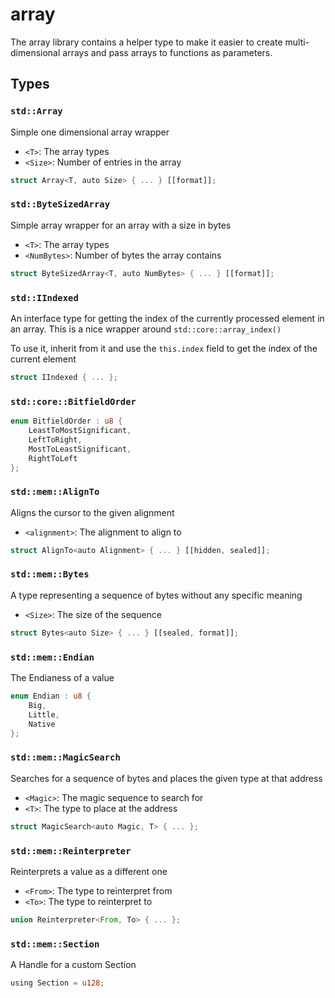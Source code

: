 # array
The array library contains a helper type to make it easier to create multi-dimensional arrays
and pass arrays to functions as parameters.


## Types

### `std::Array`

Simple one dimensional array wrapper
- `<T>`: The array types
- `<Size>`: Number of entries in the array

```rust
struct Array<T, auto Size> { ... } [[format]];
```
### `std::ByteSizedArray`

Simple array wrapper for an array with a size in bytes
- `<T>`: The array types
- `<NumBytes>`: Number of bytes the array contains

```rust
struct ByteSizedArray<T, auto NumBytes> { ... } [[format]];
```
### `std::IIndexed`

An interface type for getting the index of the currently processed element in an array. This is a nice wrapper around `std::core::array_index()`

To use it, inherit from it and use the `this.index` field to get the index of the current element

```rust
struct IIndexed { ... };
```
### `std::core::BitfieldOrder`


```rust
enum BitfieldOrder : u8 {
    LeastToMostSignificant,
    LeftToRight,
    MostToLeastSignificant,
    RightToLeft
};
```
### `std::mem::AlignTo`

Aligns the cursor to the given alignment
- `<alignment>`: The alignment to align to

```rust
struct AlignTo<auto Alignment> { ... } [[hidden, sealed]];
```
### `std::mem::Bytes`

A type representing a sequence of bytes without any specific meaning
- `<Size>`: The size of the sequence

```rust
struct Bytes<auto Size> { ... } [[sealed, format]];
```
### `std::mem::Endian`

The Endianess of a value

```rust
enum Endian : u8 {
    Big,
    Little,
    Native
};
```
### `std::mem::MagicSearch`

Searches for a sequence of bytes and places the given type at that address
- `<Magic>`: The magic sequence to search for
- `<T>`: The type to place at the address

```rust
struct MagicSearch<auto Magic, T> { ... };
```
### `std::mem::Reinterpreter`

Reinterprets a value as a different one
- `<From>`: The type to reinterpret from
- `<To>`: The type to reinterpret to

```rust
union Reinterpreter<From, To> { ... };
```
### `std::mem::Section`

A Handle for a custom Section

```rust
using Section = u128;
```
